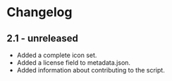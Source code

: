 Changelog
=========

2.1 - unreleased
--------------------

  * Added a complete icon set.
  * Added a license field to metadata.json.
  * Added information about contributing to the script.

